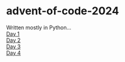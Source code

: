 # advent-of-code-2024
Written mostly in Python...
<br>
[Day 1](/day1)<br>
[Day 2](/day2)<br>
[Day 3](/day3)<br>
[Day 4](/day4)<br>

